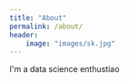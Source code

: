 ```yaml
---
title: "About"
permalink: /about/
header:
	image: "images/sk.jpg"
---
```


I'm a data science enthustiao
